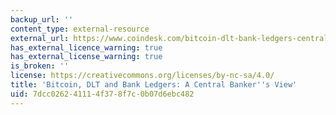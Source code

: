 ```yaml
---
backup_url: ''
content_type: external-resource
external_url: https://www.coindesk.com/bitcoin-dlt-bank-ledgers-central-bankers-view
has_external_licence_warning: true
has_external_license_warning: true
is_broken: ''
license: https://creativecommons.org/licenses/by-nc-sa/4.0/
title: 'Bitcoin, DLT and Bank Ledgers: A Central Banker''s View'
uid: 7dcc0262-4111-4f37-8f7c-0b07d6ebc482
---
```

